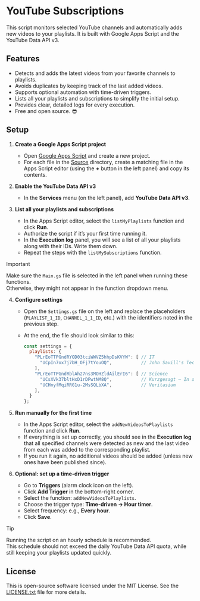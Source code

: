 # YouTube Subscriptions

This script monitors selected YouTube channels and automatically adds new videos to your playlists.
It is built with Google Apps Script and the YouTube Data API v3.

## Features

- Detects and adds the latest videos from your favorite channels to playlists.
- Avoids duplicates by keeping track of the last added videos.
- Supports optional automation with time-driven triggers.
- Lists all your playlists and subscriptions to simplify the initial setup.
- Provides clear, detailed logs for every execution.
- Free and open source. :sunglasses:

## Setup

1. **Create a Google Apps Script project**

   - Open [Google Apps Script](https://script.google.com/) and create a new project.
   - For each file in the [Source](Source) directory, create a matching file in the Apps Script editor (using the **+** button in the left panel) and copy its contents.

2. **Enable the YouTube Data API v3**

   - In the **Services** menu (on the left panel), add **YouTube Data API v3**.

3. **List all your playlists and subscriptions**

   - In the Apps Script editor, select the `listMyPlaylists` function and click **Run**.
   - Authorize the script if it’s your first time running it.
   - In the **Execution log** panel, you will see a list of all your playlists along with their IDs. Write them down.
   - Repeat the steps with the `listMySubscriptions` function.

> [!IMPORTANT]
> Make sure the `Main.gs` file is selected in the left panel when running these functions.  
> Otherwise, they might not appear in the function dropdown menu.

4. **Configure settings**

   - Open the `Settings.gs` file on the left and replace the placeholders (`PLAYLIST_1_ID`, `CHANNEL_1_1_ID`, etc.) with the identifiers noted in the previous step.
   - At the end, the file should look similar to this:

     ```javascript
     const settings = {
       playlists: {
         "PLrEoTTPGndRYOD03tciWWVZ5hhpDsKVYW": [ // IT
           "UCpIn7ox7j7bH_OFj7tYouOQ",           // John Savill's Technical Training
         ],
         "PLrEoTTPGndRblAh27ns3MOHZldAilErI6": [ // Science
           "UCsXVk37bltHxD1rDPwtNM8Q",           // Kurzgesagt – In a Nutshell
           "UCHnyfMqiRRG1u-2MsSQLbXA",           // Veritasium
         ],
       }
     };
     ```

5. **Run manually for the first time**

   - In the Apps Script editor, select the `addNewVideosToPlaylists` function and click **Run**.
   - If everything is set up correctly, you should see in the **Execution log** that all specified channels were detected as new and the last video from each was added to the corresponding playlist.
   - If you run it again, no additional videos should be added (unless new ones have been published since).

6. **Optional: set up a time-driven trigger**

   - Go to **Triggers** (alarm clock icon on the left).
   - Click **Add Trigger** in the bottom-right corner.
   - Select the function: `addNewVideosToPlaylists`.
   - Choose the trigger type: **Time-driven → Hour timer**.
   - Select frequency: e.g., **Every hour**.
   - Click **Save**.

> [!TIP]
> Running the script on an hourly schedule is recommended.  
> This schedule should not exceed the daily YouTube Data API quota, while still keeping your playlists updated quickly.

## License

This is open-source software licensed under the MIT License. See the [LICENSE.txt](LICENSE.txt) file for more details.
